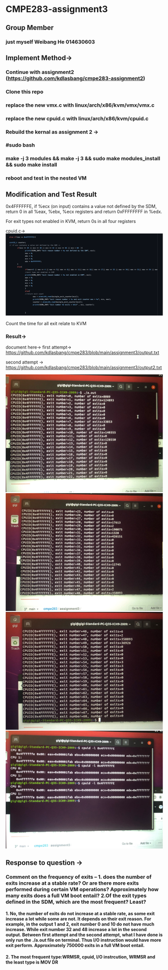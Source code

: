 # CMPE283-assignment3
## Group Member
### just myself Weibang He 014630603

## Implement Method->
### Continue with assignment2 (https://github.com/kdlasbang/cmpe283-assignment2)
### Clone this repo
### replace the new vmx.c with linux/arch/x86/kvm/vmx/vmx.c
### replace the new cpuid.c with linux/arch/x86/kvm/cpuid.c
### Rebuild the kernal as assignment 2 ->
### #sudo bash
### make -j 3 modules && make -j 3 && sudo make modules_install && sudo make install
### reboot and test in the nested VM

## Modification and Test Result
0x4FFFFFFE, if %ecx (on input) contains a value not defined by the SDM, return 0 in all %eax, %ebx, %ecx registers and return 0xFFFFFFFF in %edx. 

For exit types not enabled in KVM, return 0s in all four registers

cpuid.c->
![](https://github.com/kdlasbang/cmpe283/blob/main/assignment3/%E6%88%AA%E5%B1%8F2021-05-06%E4%B8%8B%E5%8D%881.30.15.png)

Count the time for all exit relate to KVM

### Result->

document here-> first attempt-> https://github.com/kdlasbang/cmpe283/blob/main/assignment3/output.txt

   second attempt -> https://github.com/kdlasbang/cmpe283/blob/main/assignment3/output2.txt

![](https://github.com/kdlasbang/cmpe283/blob/main/assignment3/IMG_6154.jpg)
![](https://github.com/kdlasbang/cmpe283/blob/main/assignment3/IMG_6155.jpg)
![](https://github.com/kdlasbang/cmpe283/blob/main/assignment3/IMG_6156.jpg)
![](https://github.com/kdlasbang/cmpe283/blob/main/assignment3/IMG_6157.jpg)

## Response to question ->
### Comment on the frequency of exits – 1. does the number of exits increase at a stable rate? Or are there more exits performed during certain VM operations? Approximately how many exits does a full VM boot entail? 2.Of the exit types defined in the SDM, which are the most frequent? Least? 

#### 1. No, the number of exits do not increase at a stable rate, as some exit increase a lot while some are not. It depends on their exit reason. For example, in the output 1 and 2, exit number 0 and 10 do not have much increase. While exit number 32 and 48 increase a lot in the second output. Between first attempt and the second attempt, what I have done is only run the ./a.out file on terminal. Thus I/O instruction would have more exit perform. Approximately 750000 exits in a full VM boot entail. 

#### 2. The most frequent type:WRMSR, cpuid, I/O instrcution, WRMSR and the least type is MOV DR
